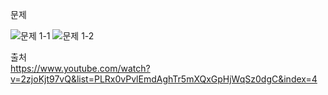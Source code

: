 문제  

![문제 1-1](https://user-images.githubusercontent.com/25494412/158302505-11f76fc9-580f-4777-b69e-85787dd841c9.PNG)
![문제 1-2](https://user-images.githubusercontent.com/25494412/158302508-0a349e14-cdb5-4a23-8a26-7c1f79c66595.PNG)

출처  
https://www.youtube.com/watch?v=2zjoKjt97vQ&list=PLRx0vPvlEmdAghTr5mXQxGpHjWqSz0dgC&index=4
